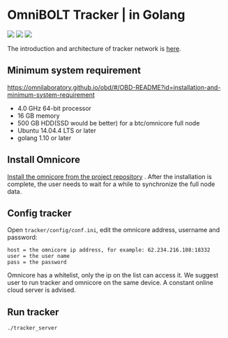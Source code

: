 # OmniBOLT Tracker | in Golang
[![](https://img.shields.io/badge/license-MIT-blue)](https://github.com/omnilaboratory/obd/blob/master/LICENSE) [![](https://img.shields.io/badge/golang-%3E%3D1.9.0-orange)](https://golang.org/dl/) [![](https://img.shields.io/badge/Spec-OmniLayer-brightgreen)](https://github.com/omnilaboratory/OmniBOLT-spec) 
  

The introduction and architecture of tracker network is [here](https://omnilaboratory.github.io/obd/#/Architecture?id=tracker-network).  

## Minimum system requirement

https://omnilaboratory.github.io/obd/#/OBD-README?id=installation-and-minimum-system-requirement

* 4.0 GHz 64-bit processor
* 16 GB memory
* 500 GB HDD(SSD would be better) for a btc/omnicore full node
* Ubuntu 14.04.4 LTS or later
* golang 1.10 or later


## Install Omnicore

[Install the omnicore from the project repository](https://github.com/OmniLayer/omnicore#installation) . After the installation is complete, the user needs to wait for a while to synchronize the full node data. 

## Config tracker

Open `tracker/config/conf.ini`, edit the omnicore address, username and password:

```
host = the omnicore ip address, for example: 62.234.216.108:18332
user = the user name
pass = the password
```

Omnicore has a whitelist, only the ip on the list can access it. We suggest user to run tracker and omnicore on the same device. A constant online cloud server is advised. 


## Run tracker

```
./tracker_server
```

 
